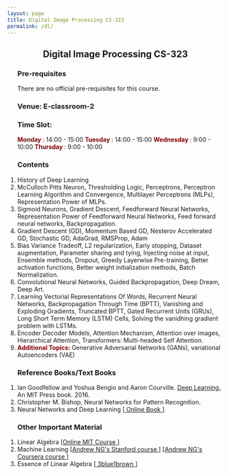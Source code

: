 ```yaml
---
layout: page
title: Digital Image Processing CS-323
permalink: /dl/
---
```

<div style="text-align:center"><h2>Digital Image Processing CS-323</h2> </div>
<ol>
 <h3> Pre-requisites </h3> 
There are no official pre-requisites for this course.
  <h3> Venue: E-classroom-2 </h3> 
<h3>    Time Slot: &#10;&#13; </h3>
    <b> <span  style="color: Maroon;"> Monday</span> </b>: 14:00 - 15:00 &#10;&#13;
    <b> <span  style="color: Maroon;"> Tuesday</span> </b>: 14:00 - 15:00 &#10;&#13;
    <b> <span  style="color: Maroon;"> Wednesday</span> </b>: 9:00 - 10:00 &#10;&#13;
    <b> <span  style="color: Maroon;"> Thursday</span> </b>: 9:00 - 10:00 &#10;&#13;
</ol>
<ol>
 <h3> Contents </h3>
  <li>
    History of Deep Learning
  </li>
  <li>
McCulloch Pitts Neuron, Thresholding Logic, Perceptrons, Perceptron Learning Algorithm and Convergence, Multilayer Perceptrons (MLPs), Representation Power of MLPs.
  </li>
  <li>
    Sigmoid Neurons, Gradient Descent, Feedforward Neural Networks, Representation Power of Feedforward Neural Networks, Feed forward neural networks, Backpropagation.
  </li>
  <li>
    Gradient Descent (GD), Momentum Based GD, Nesterov Accelerated GD, Stochastic GD, AdaGrad, RMSProp, Adam
  </li>
  <li>
    Bias Variance Tradeoff, L2 regularization, Early stopping, Dataset augmentation, Parameter sharing and tying, Injecting noise at input, Ensemble methods, Dropout, Greedy Layerwise Pre-training, Better activation functions, Better weight initialization methods, Batch Normalization.  
</li>
  <li>
    Convolutional Neural Networks, Guided Backpropagation, Deep Dream, Deep Art.
  </li>
  <li>
    Learning Vectorial Representations Of Words, Recurrent Neural Networks, Backpropagation Through Time (BPTT), Vanishing and Exploding Gradients, Truncated BPTT, Gated Recurrent Units (GRUs), Long Short Term Memory (LSTM) Cells, Solving the vanidhing gradient problem with LSTMs.
  </li>
  <li>
    Encoder Decoder Models, Attention Mechanism, Attention over images, Hierarchical Attention, Transformers: Multi-headed Self Attention.
  </li>
 <li>
   <b> <span  style="color: Maroon;"> Additional Topics:</span> </b> Generative Adversarial Networks (GANs), variational Autoencoders (VAE)
 </li>
</ol>
<ol>
 <h3> Reference Books/Text Books</h3>
<li>
Ian Goodfellow and Yoshua Bengio and Aaron Courville. <a href="https://www.deeplearningbook.org/">Deep Learning.</a> An MIT Press book. 2016.
</li>
<li>
 Christopher M. Bishop, Neural Networks for Pattern Recognition.
</li>
 <li>
  Neural Networks and Deep Learning [<a href="http://neuralnetworksanddeeplearning.com/"> Online Book </a>] 
 </li>
 </ol>
<ol>
 <h3>Other Important Material </h3>
 <li>
  Linear Algebra [<a href="https://ocw.mit.edu/courses/18-06-linear-algebra-spring-2010/">Online MIT Course </a>]
 </li>
 <li>
  Machine Learning [<a href="https://www.youtube.com/watch?v=UzxYlbK2c7E/">Andrew NG's Stanford course </a>] [<a href="https://youtu.be/vStJoetOxJg?si=B-5VEePxvVoHvLTj">Andrew NG's Coursera course </a>]
 </li>
 <li>
  Essence of Linear Algebra [<a href="https://www.youtube.com/watch?v=fNk_zzaMoSs&list=PLZHQObOWTQDPD3MizzM2xVFitgF8hE_ab"> 3blue1brown </a>]
 </li>
</ol>

